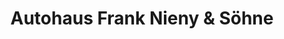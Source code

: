 ---
title: "Autohaus Frank Nieny & Söhne"
url: /pinneberg/autohaus-frank-nieny-und-soehne/
shop: Autohaus
---